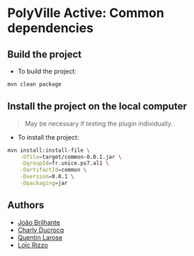 # PolyVille Active: Common dependencies

## Build the project

- To build the project:
```bash
mvn clean package
```

## Install the project on the local computer

> May be necessary if testing the plugin individually.

- To install the project:
```bash
mvn install:install-file \
    -Dfile=target/common-0.0.1.jar \
    -DgroupId=fr.unice.ps7.al1 \
    -DartifactId=common \
    -Dversion=0.0.1 \
    -Dpackaging=jar
```

## Authors

- [João Brilhante](https://github.com/JoaoBrlt)
- [Charly Ducrocq](https://github.com/CharlyDucrocq)
- [Quentin Larose](https://github.com/QuentinLarose)
- [Loïc Rizzo](https://github.com/Loic-Rizzo)
